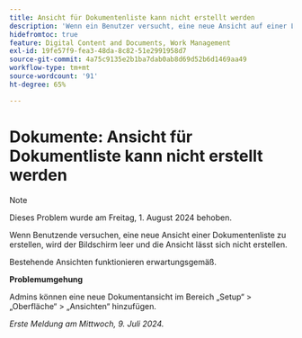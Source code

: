 ```yaml
---
title: Ansicht für Dokumentenliste kann nicht erstellt werden
description: 'Wenn ein Benutzer versucht, eine neue Ansicht auf einer Liste mit Dokumenten zu erstellen, wird der Bildschirm leer gelassen und der Benutzer kann die Ansicht nicht erstellen. '
hidefromtoc: true
feature: Digital Content and Documents, Work Management
exl-id: 19fe57f9-fea3-48da-8c82-51e2991958d7
source-git-commit: 4a75c9135e2b1ba7dab0ab8d69d52b6d1469aa49
workflow-type: tm+mt
source-wordcount: '91'
ht-degree: 65%

---
```


# Dokumente: Ansicht für Dokumentliste kann nicht erstellt werden

>[!NOTE]
>
>Dieses Problem wurde am Freitag, 1. August 2024 behoben.

Wenn Benutzende versuchen, eine neue Ansicht einer Dokumentenliste zu erstellen, wird der Bildschirm leer und die Ansicht lässt sich nicht erstellen.

Bestehende Ansichten funktionieren erwartungsgemäß.

**Problemumgehung**

Admins können eine neue Dokumentansicht im Bereich „Setup“ > „Oberfläche“ > „Ansichten“ hinzufügen.

_Erste Meldung am Mittwoch, 9. Juli 2024._
